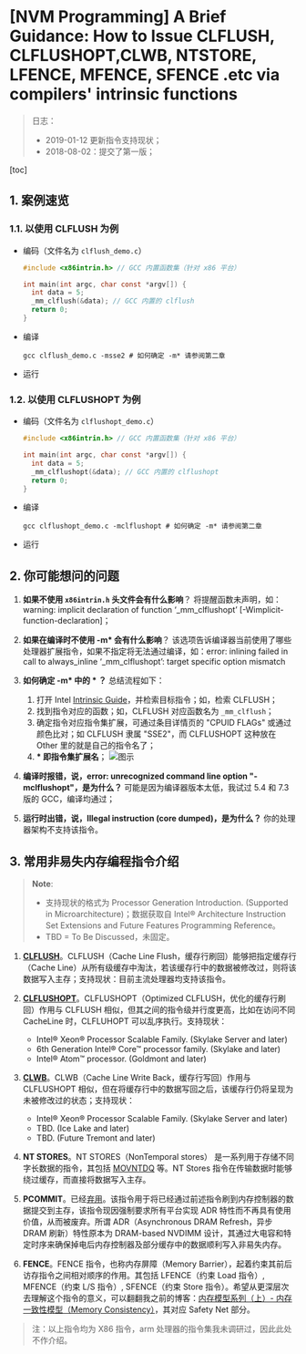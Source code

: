 # [NVM Programming] A Brief Guidance: How to Issue CLFLUSH, CLFLUSHOPT,CLWB, NTSTORE, LFENCE, MFENCE, SFENCE .etc via compilers' intrinsic functions 

> 日志：
> 
> - 2019-01-12  更新指令支持现状；
> - 2018-08-02：提交了第一版；

[toc]

## 1. 案例速览

### 1.1. 以使用 CLFLUSH 为例

- 编码（文件名为 `clflush_demo.c`）
  ```c
  #include <x86intrin.h> // GCC 内置函数集（针对 x86 平台）

  int main(int argc, char const *argv[]) {
    int data = 5;
    _mm_clflush(&data); // GCC 内置的 clflush
    return 0;
  }
  ```
- 编译
  ```shell
  gcc clflush_demo.c -msse2 # 如何确定 -m* 请参阅第二章
  ```
- 运行

### 1.2. 以使用 CLFLUSHOPT 为例

- 编码（文件名为 `clflushopt_demo.c`）
  ```c
  #include <x86intrin.h> // GCC 内置函数集（针对 x86 平台）

  int main(int argc, char const *argv[]) {
    int data = 5;
    _mm_clflushopt(&data); // GCC 内置的 clflushopt
    return 0;
  }
  ```
- 编译
  ```shell
  gcc clflushopt_demo.c -mclflushopt # 如何确定 -m* 请参阅第二章
  ```
- 运行

## 2. 你可能想问的问题

1. **如果不使用 `x86intrin.h` 头文件会有什么影响**？
  将提醒函数未声明，如：warning: implicit declaration of function ‘_mm_clflushopt’ [-Wimplicit-function-declaration]；
1. **如果在编译时不使用 -m\* 会有什么影响**？
  该选项告诉编译器当前使用了哪些处理器扩展指令，如果不指定将无法通过编译，如：error: inlining failed in call to always_inline ‘_mm_clflushopt’: target specific option mismatch
1. **如何确定 -m\* 中的 \* ？**
  总结流程如下：
  
   1. 打开 Intel [Intrinsic Guide](https://software.intel.com/sites/landingpage/IntrinsicsGuide)，并检索目标指令；如，检索 CLFLUSH；
   2. 找到指令对应的函数；如，CLFLUSH 对应函数名为 `_mm_clflush`；
   3. 确定指令对应指令集扩展，可通过条目详情页的 "CPUID FLAGs" 或通过颜色比对；如 CLFLUSH 隶属 "SSE2"，而 CLFLUSHOPT 这种放在 Other 里的就是自己的指令名了；
   4. **\* 即指令集扩展名**；
    ![图示](https://img-blog.csdn.net/20180802163229679?watermark/2/text/aHR0cHM6Ly9ibG9nLmNzZG4ubmV0L21hb2tlbG9uZzk1/font/5a6L5L2T/fontsize/400/fill/I0JBQkFCMA==/dissolve/70)
1. **编译时报错，说，error: unrecognized command line option "-mclflushopt"，是为什么？**
  可能是因为编译器版本太低，我试过 5.4 和 7.3 版的 GCC，编译均通过；
1. **运行时出错，说，Illegal instruction (core dumped)，是为什么？**
  你的处理器架构不支持该指令。

## 3. 常用非易失内存编程指令介绍
> **Note**: 
> * 支持现状的格式为 Processor Generation Introduction. (Supported in Microarchitecture)；数据获取自 Intel® Architecture Instruction Set Extensions and Future Features Programming Reference。
> * TBD = To Be Discussed，未固定。

1. **[CLFLUSH](http://www.felixcloutier.com/x86/CLFLUSH.html)**。CLFLUSH（Cache Line Flush，缓存行刷回）能够把指定缓存行（Cache Line）从所有级缓存中淘汰，若该缓存行中的数据被修改过，则将该数据写入主存；支持现状：目前主流处理器均支持该指令。
3. **[CLFLUSHOPT](https://hjlebbink.github.io/x86doc/html/CLFLUSHOPT.html)**。CLFLUSHOPT（Optimized CLFLUSH，优化的缓存行刷回）作用与 CLFLUSH 相似，但其之间的指令级并行度更高，比如在访问不同 CacheLine 时，CLFLUHOPT 可以乱序执行。支持现状：
   * Intel® Xeon® Processor Scalable Family. (Skylake Server and later)
   * 6th Generation Intel® Core™ processor family. (Skylake and later)
   * Intel® Atom™ processor. (Goldmont and later)
   	
4. **[CLWB](https://github.com/HJLebbink/asm-dude/wiki/CLWB)**。CLWB（Cache Line Write Back，缓存行写回）作用与 CLFLUSHOPT 相似，但在将缓存行中的数据写回之后，该缓存行仍将呈现为未被修改过的状态；支持现状：
   * Intel® Xeon® Processor Scalable Family. (Skylake Server and later)
   * TBD. (Ice Lake and later)
   * TBD. (Future Tremont and later)
5. **NT STORES**。NT STORES（Non­Temporal stores） 是一系列用于存储不同字长数据的指令，其包括 [MOVNTDQ](https://github.com/HJLebbink/asm-dude/wiki/MOVNTDQ) 等。NT Stores 指令在传输数据时能够绕过缓存，而直接将数据写入主存。
6. **PCOMMIT**。已经[弃用](https://software.intel.com/en-us/blogs/2016/09/12/deprecate-pcommit-instruction)。该指令用于将已经通过前述指令刷到内存控制器的数据提交到主存，该指令现因强制要求所有平台实现 ADR 特性而不再具有使用价值，从而被废弃。所谓 ADR（Asynchronous DRAM Refresh，异步 DRAM 刷新）特性原本为 DRAM-based NVDIMM 设计，其通过大电容和特定时序来确保掉电后内存控制器及部分缓存中的数据顺利写入非易失内存。
7. **FENCE**。FENCE 指令，也称内存屏障（Memory Barrier），起着约束其前后访存指令之间相对顺序的作用。其包括 LFENCE（约束 Load 指令）, MFENCE（约束 L/S 指令）, SFENCE（约束 Store 指令）。希望从更深层次去理解这个指令的意义，可以翻翻我之前的博客：[内存模型系列（上）- 内存一致性模型（Memory Consistency）](https://blog.csdn.net/maokelong95/article/details/80727952)，其对应 Safety Net 部分。

> 注：以上指令均为 X86 指令，arm 处理器的指令集我未调研过，因此此处不作介绍。
